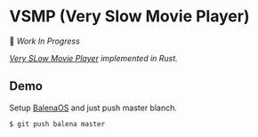 # VSMP (Very Slow Movie Player)

:construction: *Work In Progress*

*[Very SLow Movie Player](https://techcrunch.com/2018/12/28/the-very-slow-movie-player-shows-a-film-over-an-entire-year/) implemented in Rust.*

## Demo

Setup [BalenaOS](https://www.balena.io/docs/learn/getting-started/raspberry-pi/rust/) and just push master blanch.

```sh
$ git push balena master
```
